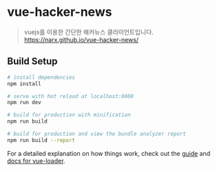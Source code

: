 # vue-hacker-news

> vuejs를 이용한 간단한 해커뉴스 클라이언트입니다.
> <https://narx.github.io/vue-hacker-news/>

## Build Setup

``` bash
# install dependencies
npm install

# serve with hot reload at localhost:8080
npm run dev

# build for production with minification
npm run build

# build for production and view the bundle analyzer report
npm run build --report
```

For a detailed explanation on how things work, check out the [guide](http://vuejs-templates.github.io/webpack/) and [docs for vue-loader](http://vuejs.github.io/vue-loader).
